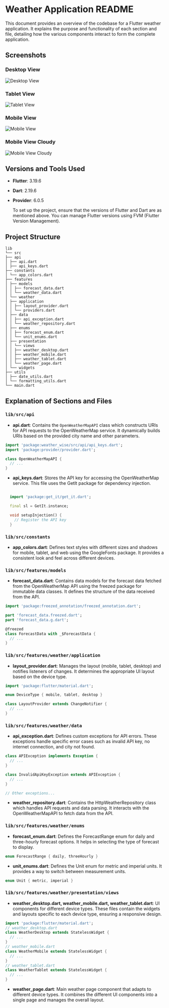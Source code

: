 <!-- @format -->

# Weather Application README

This document provides an overview of the codebase for a Flutter weather application. It explains the purpose and functionality of each section and file, detailing how the various components interact to form the complete application.

## Screenshots

### Desktop View

![Desktop View](assets/screenshots/desktop.png)

### Tablet View

![Tablet View](assets/screenshots/tablet.png)

### Mobile View

![Mobile View](assets/screenshots/mobile.png)

### Mobile View Cloudy

![Mobile View Cloudy](assets/screenshots/mobile_cloudy.png)

## Versions and Tools Used

- **Flutter**: 3.19.6
- **Dart**: 2.19.6
- **Provider**: 6.0.5

  To set up the project, ensure that the versions of Flutter and Dart are as mentioned above. You can manage Flutter versions using FVM (Flutter Version Management).

## Project Structure

```folder structure
lib
└── src
├── api
│ ├── api.dart
│ ├── api_keys.dart
├── constants
│ └── app_colors.dart
├── features
│ ├── models
│ │ ├── forecast_data.dart
│ │ └── weather_data.dart
│ └── weather
│ ├── application
│ │ ├── layout_provider.dart
│ │ └── providers.dart
│ ├── data
│ │ ├── api_exception.dart
│ │ └── weather_repository.dart
│ ├── enums
│ │ ├── forecast_enum.dart
│ │ └── unit_enums.dart
│ ├── presentation
│ │ └── views
│ │ ├── weather_desktop.dart
│ │ ├── weather_mobile.dart
│ │ ├── weather_tablet.dart
│ │ └── weather_page.dart
│ └── widgets
├── utils
│ ├── date_utils.dart
│ └── formatting_utils.dart
└── main.dart
```

## Explanation of Sections and Files

### `lib/src/api`

- **api.dart**: Contains the `OpenWeatherMapAPI` class which constructs URIs for API requests to the OpenWeatherMap service. It dynamically builds URIs based on the provided city name and other parameters.

```dart
import 'package:weather_wise/src/api/api_keys.dart';
import 'package:provider/provider.dart';

class OpenWeatherMapAPI {
  // ...
}
```

- **api_keys.dart**: Stores the API key for accessing the OpenWeatherMap service. This file uses the GetIt package for dependency injection.

```dart

  import 'package:get_it/get_it.dart';

  final sl = GetIt.instance;

  void setupInjection() {
    // Register the API key
  }
```

### `lib/src/constants`

- **app_colors.dart**: Defines text styles with different sizes and shadows for mobile, tablet, and web using the GoogleFonts package. It provides a consistent look and feel across different devices.

### `lib/src/features/models`

- **forecast_data.dart**: Contains data models for the forecast data fetched from the OpenWeatherMap API using the freezed package for immutable data classes. It defines the structure of the data received from the API.

```dart
import 'package:freezed_annotation/freezed_annotation.dart';

part 'forecast_data.freezed.dart';
part 'forecast_data.g.dart';

@freezed
class ForecastData with _$ForecastData {
  // ...
}
```

### `lib/src/features/weather/application`

- **layout_provider.dart**: Manages the layout (mobile, tablet, desktop) and notifies listeners of changes. It determines the appropriate UI layout based on the device type.

```dart
import 'package:flutter/material.dart';

enum DeviceType { mobile, tablet, desktop }

class LayoutProvider extends ChangeNotifier {
  // ...
}
```

### `lib/src/features/weather/data`

- **api_exception.dart**: Defines custom exceptions for API errors. These exceptions handle specific error cases such as invalid API key, no internet connection, and city not found.

```dart
class APIException implements Exception {
  // ...
}

class InvalidApiKeyException extends APIException {
  // ...
}

// Other exceptions...
```

- **weather_repository.dart**: Contains the HttpWeatherRepository class which handles API requests and data parsing. It interacts with the OpenWeatherMapAPI to fetch data from the API.

### `lib/src/features/weather/enums`

- **forecast_enum.dart**: Defines the ForecastRange enum for daily and three-hourly forecast options. It helps in selecting the type of forecast to display.

```dart
enum ForecastRange { daily, threeHourly }
```

- **unit_enums.dart**: Defines the Unit enum for metric and imperial units. It provides a way to switch between measurement units.

```dart
enum Unit { metric, imperial }
```

### `lib/src/features/weather/presentation/views`

- **weather_desktop.dart, weather_mobile.dart, weather_tablet.dart**: UI components for different device types. These files contain the widgets and layouts specific to each device type, ensuring a responsive design.

```dart
import 'package:flutter/material.dart';
// weather_desktop.dart
class WeatherDesktop extends StatelessWidget {
  // ...
}
// weather_mobile.dart
class WeatherMobile extends StatelessWidget {
  // ...
}
// weather_tablet.dart
class WeatherTablet extends StatelessWidget {
  // ...
}
```

- **weather_page.dart**: Main weather page component that adapts to different device types. It combines the different UI components into a single page and manages the overall layout.

